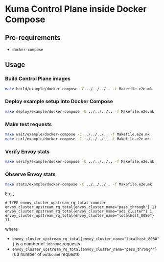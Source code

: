 Kuma Control Plane inside Docker Compose
====================

## Pre-requirements

- `docker-compose`

## Usage

### Build Control Plane images

```bash
make build/example/docker-compose -C ../../../.. -f Makefile.e2e.mk
```

### Deploy example setup into Docker Compose

```bash
make deploy/example/docker-compose -C ../../../.. -f Makefile.e2e.mk
```

### Make test requests

```bash
make wait/example/docker-compose -C ../../../.. -f Makefile.e2e.mk
make curl/example/docker-compose -C ../../../.. -f Makefile.e2e.mk
```

### Verify Envoy stats

```bash
make verify/example/docker-compose -C ../../../.. -f Makefile.e2e.mk
```

### Observe Envoy stats

```bash
make stats/example/docker-compose -C ../../../.. -f Makefile.e2e.mk
```

E.g.,
```
# TYPE envoy_cluster_upstream_rq_total counter
envoy_cluster_upstream_rq_total{envoy_cluster_name="pass_through"} 11
envoy_cluster_upstream_rq_total{envoy_cluster_name="ads_cluster"} 1
envoy_cluster_upstream_rq_total{envoy_cluster_name="localhost_8080"} 11
```

where

* `envoy_cluster_upstream_rq_total{envoy_cluster_name="localhost_8080"}` is a number of `inbound` requests
* `envoy_cluster_upstream_rq_total{envoy_cluster_name="pass_through"}` is a number of `outbound` requests
